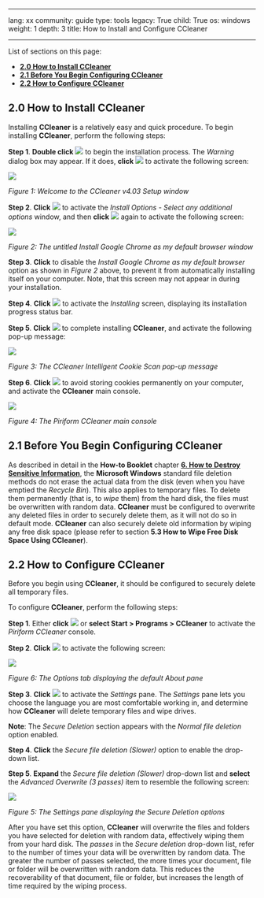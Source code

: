 

---

lang: xx
community: guide
type: tools
legacy: True
child: True
os: windows
weight: 1
depth: 3
title: How to Install and Configure CCleaner

---

List of sections on this page:  

- [**2.0 How to Install CCleaner**](#2.0)
- [**2.1 Before You Begin Configuring CCleaner**](#2.1)
- [**2.2 How to Configure CCleaner**](#2.3)


<a name="2.0"></a>
## 2.0 How to Install CCleaner ##

Installing **CCleaner** is a relatively easy and quick procedure. To begin installing **CCleaner**, perform the following steps:

**Step 1**. **Double click** ![](/sbox/screen/ccleaner-en-1/01.png) to begin the installation process. The *Warning* dialog box may appear. If it does, **click** 
![](/sbox/screen/ccleaner-en-1/25.png) to activate the following screen:

![](/sbox/screen/ccleaner-en-1/03.png)

*Figure 1: Welcome to the CCleaner v4.03 Setup window*

**Step 2**.  **Click** ![](/sbox/screen/ccleaner-en-1/05.png) to activate the *Install Options - Select any additional options* window, and then **click** ![](/sbox/screen/ccleaner-en-1/05.png) again to activate the following screen:

![](/sbox/screen/ccleaner-en-1/07.png)

*Figure 2: The untitled Install Google Chrome as my default browser window*

**Step 3**. **Click** to disable the *Install Google Chrome as my default browser* option as shown in *Figure 2* above, to prevent it from automatically installing itself on your computer. Note, that this screen may not appear in  during your installation.

**Step 4**. **Click** ![](/sbox/screen/ccleaner-en-1/08.png) to activate the *Installing* screen, displaying its installation progress status bar.

**Step 5**. **Click** ![](/sbox/screen/ccleaner-en-1/09.png) to complete installing **CCleaner**, and activate the following pop-up message:

![](/sbox/screen/ccleaner-en-1/10.png)

*Figure 3: The CCleaner Intelligent Cookie Scan pop-up message*

**Step 6**. **Click** ![](/sbox/screen/ccleaner-en-1/11.png) to avoid storing cookies permanently on your computer, and activate the **CCleaner** main console.

![](/sbox/screen/ccleaner-en-1/12.png)

*Figure 4: The Piriform CCleaner main console*

<a name="2.1"></a>
## 2.1 Before You Begin Configuring CCleaner ##

As described in detail in the **How-to Booklet** chapter [**6. How to Destroy Sensitive Information**](/chapter-6), the **Microsoft Windows** standard file deletion methods do not erase the actual data from the disk (even when you have emptied the *Recycle Bin*). This also applies to temporary files. To delete them permanently (that is, to *wipe* them) from the hard disk, the files must be overwritten with random data. **CCleaner** must be configured to overwrite any deleted files in order to securely delete them, as it will not do so in default mode. **CCleaner** can also securely delete old information by wiping any free disk space  (please refer to section **5.3 How to Wipe Free Disk Space Using CCleaner**).

<a name="2.2"></a>
## 2.2 How to Configure CCleaner ##

Before you begin using **CCleaner**, it should be configured to securely delete all temporary files. 

To configure **CCleaner**, perform the following steps:

**Step 1**. Either **click** ![](/sbox/screen/ccleaner-en-1/13.png) or **select Start > Programs > CCleaner** to activate the *Piriform CCleaner* console.

**Step 2**. **Click** ![](/sbox/screen/ccleaner-en-1/14.png) to activate the following screen:

![](/sbox/screen/ccleaner-en-1/15.png)

*Figure 6: The Options tab displaying the default About pane*

**Step 3**. **Click** ![](/sbox/screen/ccleaner-en-1/16.png) to activate the *Settings* pane. The *Settings* pane lets you choose the language you are most comfortable working in, and determine how **CCleaner** will delete temporary files and wipe drives. 

**Note**: The *Secure Deletion* section appears with the *Normal file deletion* option enabled. 

**Step 4**. **Click** the *Secure file deletion (Slower)* option to enable the drop-down list. 

**Step 5**. **Expand** the *Secure file deletion (Slower)* drop-down list and **select** the *Advanced Overwrite (3 passes)* item to resemble the following screen: 

![](/sbox/screen/ccleaner-en-1/17.png)

*Figure 5: The Settings pane displaying the Secure Deletion options*

After you have set this option, **CCleaner** will overwrite the files and folders you have selected for deletion with random data, effectively wiping them from your hard disk. The *passes* in the *Secure deletion* drop-down list, refer to the number of times your data will be overwritten by random data. The greater the number of passes selected, the more times your document, file or folder will be overwritten with random data. This reduces the recoverability of that document, file or folder, but increases the length of time required by the wiping process.  


